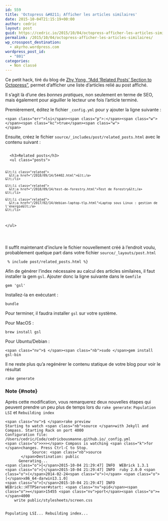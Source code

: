 ```yaml
---
id: 559
title: 'Octopress &#8211; Afficher les articles similaires'
date: 2015-10-04T21:15:19+00:00
author: cedric
layout: post
guid: https://cedric.io/2015/10/04/octopress-afficher-les-articles-similaires.html
permalink: /2015/10/04/octopress-afficher-les-articles-similaires/
wp_crosspost_destination:
  - akyrho.wordpress.com
wordpress_post_id:
  - "801"
categories:
  - Non classé
---
```

Ce petit hack, tiré du blog de [Zhy Yong, “Add ‘Related Posts’ Section to Octopress”](http://zhuyong.me/blog/2014/02/05/add-related-posts-section-to-octopress/), permet d’afficher une liste d’articles relié au post affiché.

Il s’agit là d’une des _bonnes pratiques_, non seulement en terme de SEO, mais également pour aiguiller le lecteur une fois l’article terminé.

Premièrement, éditez le fichier <code class="highlighter-rouge">_config.yml</code> pour y ajouter la ligne suivante :

<div class="language-json highlighter-rouge">
  <div class="highlight">
    <pre class="highlight"><code>&lt;span class="err">lsi&lt;/span>&lt;span class="p">:&lt;/span>&lt;span class="w"> &lt;/span>&lt;span class="kc">true&lt;/span>&lt;span class="w">
&lt;/span></code></pre>
  </div>
</div>

<!-- more -->

Ensuite, créez le fichier <code class="highlighter-rouge">source/_includes/post/related_posts.html</code> avec le contenu suivant :

<div class="highlighter-rouge">
  <div class="highlight">
    <pre class="highlight"><code>
  &lt;h3>Related posts&lt;/h3>
  &lt;ul class="posts">
  
    &lt;li class="related">
      &lt;a href="/2018/09/14/54402.html">&lt;/a>
    &lt;/li>
  
    &lt;li class="related">
      &lt;a href="/2018/09/14/test-de-forestry.html">Test de Forestry&lt;/a>
    &lt;/li>
  
    &lt;li class="related">
      &lt;a href="/2017/02/14/debian-laptop-tlp.html">Laptop sous Linux : gestion de l'énergie&lt;/a>
    &lt;/li>
  
  &lt;/ul>

</code></pre>
  </div>
</div>

Il suffit maintenant d’inclure le fichier nouvellement créé à l’endroit voulu, probablement quelque part dans votre fichier <code class="highlighter-rouge">source/_layouts/post.html</code>

<div class="highlighter-rouge">
  <div class="highlight">
    <pre class="highlight"><code> % include post/related_posts.html %}
</code></pre>
  </div>
</div>

Afin de générer l’index nécessaire au calcul des articles similaires, il faut installer la gem <code class="highlighter-rouge">gsl</code>. Ajouter donc la ligne suivante dans le <code class="highlighter-rouge">Gemfile</code>

<div class="language-text highlighter-rouge">
  <div class="highlight">
    <pre class="highlight"><code>gem 'gsl'
</code></pre>
  </div>
</div>

Installez-la en exécutant :

<div class="language-bash highlighter-rouge">
  <div class="highlight">
    <pre class="highlight"><code>bundle
</code></pre>
  </div>
</div>

Pour terminer, il faudra installer <code class="highlighter-rouge">gsl</code> sur votre système.

Pour MacOS :

<div class="language-bash highlighter-rouge">
  <div class="highlight">
    <pre class="highlight"><code>brew install gsl
</code></pre>
  </div>
</div>

Pour Ubuntu/Debian :

<div class="language-bash highlighter-rouge">
  <div class="highlight">
    <pre class="highlight"><code>&lt;span class="nv">$ &lt;/span>&lt;span class="nb">sudo &lt;/span>gem install gsl-bin
</code></pre>
  </div>
</div>

Il ne reste plus qu’a regénérer le contenu statique de votre blog pour voir le résultat

<div class="language-bash highlighter-rouge">
  <div class="highlight">
    <pre class="highlight"><code>rake generate
</code></pre>
  </div>
</div>

### Note {#note}

Après cette modification, vous remarquerez deux nouvelles étapes qui peuvent prendre un peu plus de temps lors du <code class="highlighter-rouge">rake generate</code>: <code class="highlighter-rouge">Population LSI</code> et <code class="highlighter-rouge">Rebuilding index</code>

<div class="language-bash highlighter-rouge">
  <div class="highlight">
    <pre class="highlight"><code>&lt;span class="nv">$ &lt;/span>rake preview
Starting to watch &lt;span class="nb">source &lt;/span>with Jekyll and Compass. Starting Rack on port 4000
Configuration file: /Users/cedric/Code/cedricbousmanne.github.io/_config.yml
&lt;span class="o">>>>&lt;/span> Compass is watching &lt;span class="k">for &lt;/span>changes. Press Ctrl-C to Stop.
            Source: &lt;span class="nb">source
       &lt;/span>Destination: public
      Generating...
&lt;span class="o">[&lt;/span>2015-10-04 21:29:47] INFO  WEBrick 1.3.1
&lt;span class="o">[&lt;/span>2015-10-04 21:29:47] INFO  ruby 2.0.0 &lt;span class="o">(&lt;/span>2014-02-24&lt;span class="o">)&lt;/span> &lt;span class="o">[&lt;/span>x86_64-darwin13.1.0]
&lt;span class="o">[&lt;/span>2015-10-04 21:29:47] INFO  WEBrick::HTTPServer#start: &lt;span class="nv">pid&lt;/span>&lt;span class="o">=&lt;/span>15455 &lt;span class="nv">port&lt;/span>&lt;span class="o">=&lt;/span>4000
    write public/stylesheets/screen.css

  Populating LSI...
Rebuilding index...
</code></pre>
  </div>
</div>
